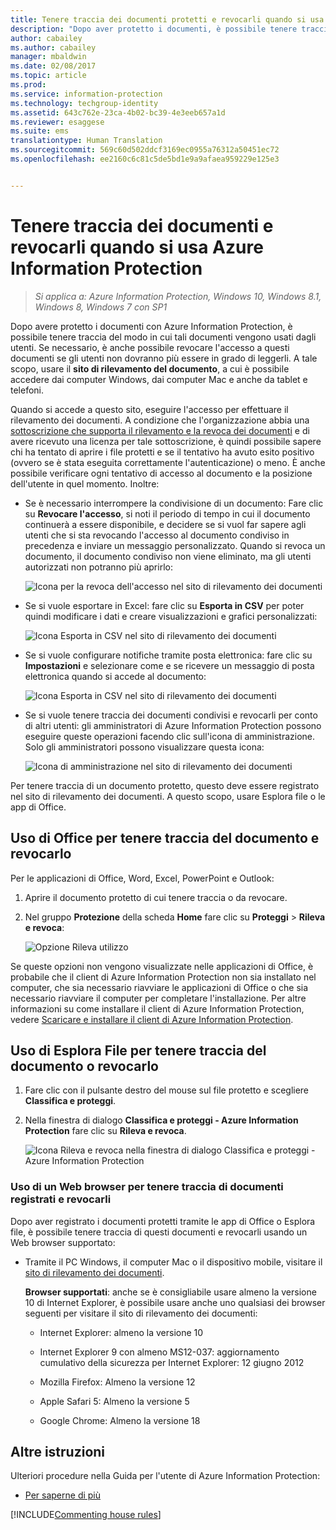 ```yaml
---
title: Tenere traccia dei documenti protetti e revocarli quando si usa Azure Information Protection | Azure Information Protection
description: "Dopo aver protetto i documenti, è possibile tenere traccia del modo in cui tali documenti vengono usati dagli utenti. Se necessario, è anche possibile revocare l&quot;accesso a questi documenti se gli utenti non dovranno più essere in grado di leggerli."
author: cabailey
ms.author: cabailey
manager: mbaldwin
ms.date: 02/08/2017
ms.topic: article
ms.prod: 
ms.service: information-protection
ms.technology: techgroup-identity
ms.assetid: 643c762e-23ca-4b02-bc39-4e3eeb657a1d
ms.reviewer: esaggese
ms.suite: ems
translationtype: Human Translation
ms.sourcegitcommit: 569c60d502ddcf3169ec0955a76312a50451ec72
ms.openlocfilehash: ee2160c6c81c5de5bd1e9a9afaea959229e125e3


---
```


# <a name="track-and-revoke-your-documents-when-you-use-azure-information-protection"></a>Tenere traccia dei documenti e revocarli quando si usa Azure Information Protection

>*Si applica a: Azure Information Protection, Windows 10, Windows 8.1, Windows 8, Windows 7 con SP1*

Dopo avere protetto i documenti con Azure Information Protection, è possibile tenere traccia del modo in cui tali documenti vengono usati dagli utenti. Se necessario, è anche possibile revocare l'accesso a questi documenti se gli utenti non dovranno più essere in grado di leggerli. A tale scopo, usare il **sito di rilevamento del documento**, a cui è possibile accedere dai computer Windows, dai computer Mac e anche da tablet e telefoni.

Quando si accede a questo sito, eseguire l'accesso per effettuare il rilevamento dei documenti. A condizione che l'organizzazione abbia una [sottoscrizione che supporta il rilevamento e la revoca dei documenti](https://www.microsoft.com/en-us/cloud-platform/azure-information-protection-features) e di avere ricevuto una licenza per tale sottoscrizione, è quindi possibile sapere chi ha tentato di aprire i file protetti e se il tentativo ha avuto esito positivo (ovvero se è stata eseguita correttamente l'autenticazione) o meno. È anche possibile verificare ogni tentativo di accesso al documento e la posizione dell'utente in quel momento. Inoltre:

-   Se è necessario interrompere la condivisione di un documento: Fare clic su **Revocare l'accesso**, si noti il periodo di tempo in cui il documento continuerà a essere disponibile, e decidere se si vuol far sapere agli utenti che si sta revocando l'accesso al documento condiviso in precedenza e inviare un messaggio personalizzato. Quando si revoca un documento, il documento condiviso non viene eliminato, ma gli utenti autorizzati non potranno più aprirlo:
    
    ![Icona per la revoca dell'accesso nel sito di rilevamento dei documenti](../media/tracking-site-revoke-access-icon.png)

-   Se si vuole esportare in Excel: fare clic su **Esporta in CSV** per poter quindi modificare i dati e creare visualizzazioni e grafici personalizzati:
    
    ![Icona Esporta in CSV nel sito di rilevamento dei documenti](../media/tracking-site-export-icon.png)

-   Se si vuole configurare notifiche tramite posta elettronica: fare clic su **Impostazioni** e selezionare come e se ricevere un messaggio di posta elettronica quando si accede al documento:
    
    ![Icona Esporta in CSV nel sito di rilevamento dei documenti](../media/tracking-site-settings-email.png)

- Se si vuole tenere traccia dei documenti condivisi e revocarli per conto di altri utenti: gli amministratori di Azure Information Protection possono eseguire queste operazioni facendo clic sull'icona di amministrazione. Solo gli amministratori possono visualizzare questa icona:
    
    ![Icona di amministrazione nel sito di rilevamento dei documenti](../media/tracking-site-admin-icon.png)

Per tenere traccia di un documento protetto, questo deve essere registrato nel sito di rilevamento dei documenti. A questo scopo, usare Esplora file o le app di Office.

## <a name="using-office-to-track-or-revoke-the-document"></a>Uso di Office per tenere traccia del documento e revocarlo

Per le applicazioni di Office, Word, Excel, PowerPoint e Outlook: 

1. Aprire il documento protetto di cui tenere traccia o da revocare.

2. Nel gruppo **Protezione** della scheda **Home** fare clic su **Proteggi** > **Rileva e revoca**:

    ![Opzione Rileva utilizzo](../media/track-usage-callout.png)

Se queste opzioni non vengono visualizzate nelle applicazioni di Office, è probabile che il client di Azure Information Protection non sia installato nel computer, che sia necessario riavviare le applicazioni di Office o che sia necessario riavviare il computer per completare l'installazione. Per altre informazioni su come installare il client di Azure Information Protection, vedere [Scaricare e installare il client di Azure Information Protection](install-client-app.md).

## <a name="using-file-explorer-to-track-or-revoke-the-document"></a>Uso di Esplora File per tenere traccia del documento o revocarlo

1. Fare clic con il pulsante destro del mouse sul file protetto e scegliere **Classifica e proteggi**.

2. Nella finestra di dialogo **Classifica e proteggi - Azure Information Protection** fare clic su **Rileva e revoca**.

    ![Icona Rileva e revoca nella finestra di dialogo Classifica e proteggi - Azure Information Protection](../media/track-and-revoke.png)


### <a name="using-a-web-browser-track-and-revoke-documents-that-you-have-registered"></a>Uso di un Web browser per tenere traccia di documenti registrati e revocarli

Dopo aver registrato i documenti protetti tramite le app di Office o Esplora file, è possibile tenere traccia di questi documenti e revocarli usando un Web browser supportato:

- Tramite il PC Windows, il computer Mac o il dispositivo mobile, visitare il [sito di rilevamento dei documenti](https://go.microsoft.com/fwlink/?LinkId=529562).

    **Browser supportati**: anche se è consigliabile usare almeno la versione 10 di Internet Explorer, è possibile usare anche uno qualsiasi dei browser seguenti per visitare il sito di rilevamento dei documenti:

    -   Internet Explorer: almeno la versione 10

    -   Internet Explorer 9 con almeno MS12-037: aggiornamento cumulativo della sicurezza per Internet Explorer: 12 giugno 2012

    -   Mozilla Firefox: Almeno la versione  12

    -   Apple Safari 5: Almeno la versione  5

    -   Google Chrome: Almeno la versione  18


## <a name="other-instructions"></a>Altre istruzioni
Ulteriori procedure nella Guida per l'utente di Azure Information Protection:

- [Per saperne di più](client-user-guide.md#what-do-you-want-to-do)

[!INCLUDE[Commenting house rules](../includes/houserules.md)]


<!--HONumber=Feb17_HO2-->


